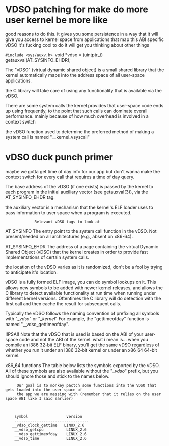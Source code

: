 # VDSO patching for make do more user kernel be more like

 good reasons to do this.
 it gives you some persistence in a way that it will give you access to kernel space from applications that map this ABI specific vDSO
 it's fucking cool to do
 it will get you thinking about other things

 `#include <sys/auxv.h>
 `void *vdso = (uintptr_t) getauxval(AT_SYSINFO_EHDR);

 The "vDSO" (virtual dynamic shared object) is a small shared library
 that the kernel automatically maps into the address space of all
 user-space applications.

 the C library will take care of using any functionality that is available via the vDSO.

 There are some system calls the kernel provides that user-space code ends up using frequently, to the
 point that such calls can dominate overall performance. mainly because of how much overhead is involved
 in a context switch

 the vDSO function used to determine the preferred method of making a system call is named "__kernel_vsyscall"

 # vDSO duck punch primer
 maybe we gotta get time of day info for our app but don't wanna make the context switch for every call that requires
 a time of day query.

 The base address of the vDSO (if one exists) is passed by the kernel to each program in the initial auxiliary
 vector (see getauxval(3)), via the AT_SYSINFO_EHDR tag.

 the auxiliary vector is a mechanism that the kernel's ELF loader uses to pass information to user space when
 a program is executed.


                 Relevant vDSO tags to look at
 AT_SYSINFO
               The entry point to the system call function in the vDSO.  Not
               present/needed on all architectures (e.g., absent on x86-64).

 AT_SYSINFO_EHDR
               The address of a page containing the virtual Dynamic Shared
               Object (vDSO) that the kernel creates in order to provide fast
               implementations of certain system calls.

 the location of the vDSO varies as it is randomized, don't be a fool by trying to anticipate it's location.

 vDSO is a fully formed ELF image, you can do symbol lookups on it.  This allows new symbols to be added with newer kernel
 releases, and allows the C library to detect available functionality at run time when running under different kernel versions.
 Oftentimes the C library will do detection with the first call and then cache the result for subsequent calls.


 Typically the vDSO follows the naming convention of prefixing all symbols with "__vdso_" or "__kernel_" For example,
 the "gettimeofday" function is named "__vdso_gettimeofday".

 !!PSA!!
 Note that the vDSO that is used is based on the ABI of your user-
        space code and not the ABI of the kernel.  what i mean is... when
        you compile an i386 32-bit ELF binary, you'll get the same vDSO
        regardless of whether you run it under an i386 32-bit kernel or under
        an x86_64 64-bit kernel.



 x86_64 functions
        The table below lists the symbols exported by the vDSO.  All of these
        symbols are also available without the "__vdso_" prefix, but you
        should ignore those and stick to the names below.

         Our goal is to monkey pactch some functions into the VDSO that gets loaded into the user space of
         the app we are messing with (remember that it relies on the user space ABI like I said earlier)



        symbol                 version
        ---------------------------------
       __vdso_clock_gettime   LINUX_2.6
        __vdso_getcpu          LINUX_2.6
        __vdso_gettimeofday    LINUX_2.6
        __vdso_time            LINUX_2.6



